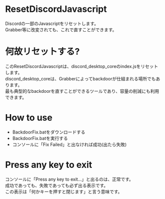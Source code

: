 # ResetDiscordJavascript
Discordの一部のJavascriptをリセットします。<br>
Grabber等に改変されても、これで直すことができます。

# 何故リセットする?
このResetDiscordJavascriptは、discord_desktop_coreのindex.jsをリセットします。<br>
discord_desktop_coreは、Grabberによってbackdoorが仕組まれる場所でもあります。<br>
最も典型的なbackdoorを直すことができるツールであり、容量の削減にも利用できます。

# How to use
- BackdoorFix.batをダウンロードする
- BackdoorFix.batを実行する
- コンソールに「Fix Failed」と出なければ成功(出たら失敗)

# Press any key to exit
コンソールに「Press any key to exit...」と出るのは、正常です。<br>
成功であっても、失敗であっても必ず出る表示です。<br>
この表示は「何かキーを押すと閉じます」と言う意味です。
